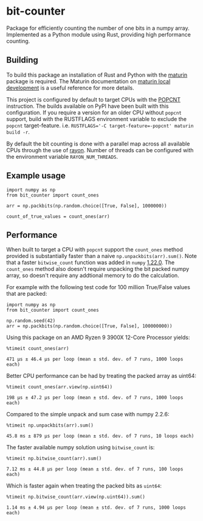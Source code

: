 # bit-counter

Package for efficiently counting the number of one bits in a numpy array.
Implemented as a Python module using Rust, providing high performance counting.

## Building

To build this package an installation of Rust and Python with the [maturin](https://maturin.rs/)
package is required. The Maturin documentation on [maturin local development](https://maturin.rs/develop.html) is a useful reference for more details.

This project is configured by default to target CPUs with the [POPCNT](https://en.wikipedia.org/wiki/SSE4#POPCNT_and_LZCNT) instruction.
The builds available on PyPI have been built with this configuration.
If you require a version for an older CPU without `popcnt` support, build with
the RUSTFLAGS environment variable to exclude the `popcnt` target-feature.
i.e. `RUSTFLAGS='-C target-feature=-popcnt' maturin build -r`.

By default the bit counting is done with a parallel map across all available
CPUs through the use of [rayon](https://docs.rs/rayon/latest/rayon/). Number of threads
can be configured with the environment variable `RAYON_NUM_THREADS`.

## Example usage

    import numpy as np
    from bit_counter import count_ones

    arr = np.packbits(np.random.choice([True, False], 1000000))

    count_of_true_values = count_ones(arr)

## Performance

When built to target a CPU with `popcnt` support the `count_ones` method
provided is substantially faster than a naive `np.unpackbits(arr).sum()`.
Note that a faster `bitwise_count` function was added in `numpy`
[1.22.0](https://numpy.org/doc/1.22/release/1.22.0-notes.html#bit-count-to-compute-the-number-of-1-bits-in-an-integer).
The `count_ones` method also doesn't require unpacking the bit packed numpy
array, so doesn't require any addtional memory to do the calculation.

For example with the following test code for 100 million True/False values that
are packed:

```
import numpy as np
from bit_counter import count_ones

np.random.seed(42)
arr = np.packbits(np.random.choice([True, False], 100000000))
```

Using this package on an AMD Ryzen 9 3900X 12-Core Processor yields:

```
%timeit count_ones(arr)

471 µs ± 46.4 µs per loop (mean ± std. dev. of 7 runs, 1000 loops each)
```

Better CPU performance can be had by treating the packed array as uint64:

```
%timeit count_ones(arr.view(np.uint64))

198 µs ± 47.2 µs per loop (mean ± std. dev. of 7 runs, 1000 loops each)
```

Compared to the simple unpack and sum case with numpy 2.2.6:

```
%timeit np.unpackbits(arr).sum()

45.8 ms ± 879 µs per loop (mean ± std. dev. of 7 runs, 10 loops each)
```

The faster available numpy solution using `bitwise_count` is:

```
%timeit np.bitwise_count(arr).sum()

7.12 ms ± 44.8 µs per loop (mean ± std. dev. of 7 runs, 100 loops each)
```

Which is faster again when treating the packed bits as `uint64`:

```
%timeit np.bitwise_count(arr.view(np.uint64)).sum()

1.14 ms ± 4.94 µs per loop (mean ± std. dev. of 7 runs, 1000 loops each)
```
